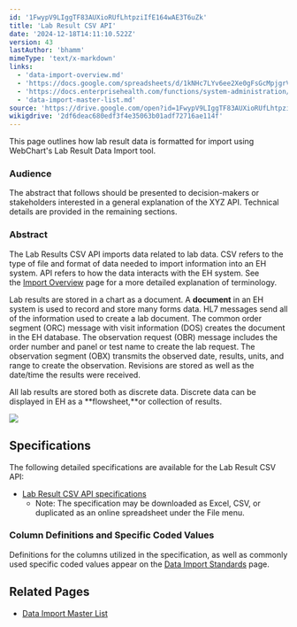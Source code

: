 ```yaml
---
id: '1FwypV9LIggTF83AUXioRUfLhtpziIfE164wAE3T6uZk'
title: 'Lab Result CSV API'
date: '2024-12-18T14:11:10.522Z'
version: 43
lastAuthor: 'bhamm'
mimeType: 'text/x-markdown'
links:
  - 'data-import-overview.md'
  - 'https://docs.google.com/spreadsheets/d/1kNHc7LYv6ee2Xe0gFsGcMpjgrVnuWljTWp5qX7PNGK4/edit'
  - 'https://docs.enterprisehealth.com/functions/system-administration/data-migration/data-import-standards/'
  - 'data-import-master-list.md'
source: 'https://drive.google.com/open?id=1FwypV9LIggTF83AUXioRUfLhtpziIfE164wAE3T6uZk'
wikigdrive: '2df6deac680edf3f4e35063b01adf72716ae114f'
---
```

This page outlines how lab result data is formatted for import using WebChart's Lab Result Data Import tool.

### Audience

The abstract that follows should be presented to decision-makers or stakeholders interested in a general explanation of the XYZ API. Technical details are provided in the remaining sections.

### Abstract

The Lab Results CSV API imports data related to lab data. CSV refers to the type of file and format of data needed to import information into an EH system. API refers to how the data interacts with the EH system. See the [Import Overview](data-import-overview.md) page for a more detailed explanation of terminology.

Lab results are stored in a chart as a document. A **document** in an EH system is used to record and store many forms data. HL7 messages send all of the information used to create a lab document. The common order segment (ORC) message with visit information (DOS) creates the document in the EH database. The observation request (OBR) message includes the order number and panel or test name to create the lab request. The observation segment (OBX) transmits the observed date, results, units, and range to create the observation. Revisions are stored as well as the date/time the results were received.

All lab results are stored both as discrete data. Discrete data can be displayed in EH as a **flowsheet,**or collection of results.

![](../lab-result-csv-api.assets/a227f45c633d223b420da98d1e1a7948.png)

## Specifications

The following detailed specifications are available for the Lab Result CSV API:

* [Lab Result CSV API specifications](https://docs.google.com/spreadsheets/d/1kNHc7LYv6ee2Xe0gFsGcMpjgrVnuWljTWp5qX7PNGK4/edit#gid=0)
    * Note: The specification may be downloaded as Excel, CSV, or duplicated as an online spreadsheet under the File menu.

### Column Definitions and Specific Coded Values

Definitions for the columns utilized in the specification, as well as commonly used specific coded values appear on the [Data Import Standards](https://docs.enterprisehealth.com/functions/system-administration/data-migration/data-import-standards/) page.

## Related Pages

* [Data Import Master List](data-import-master-list.md)
